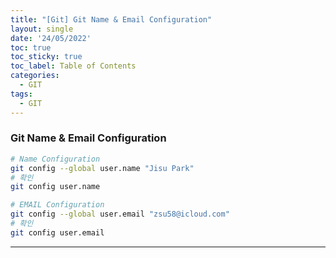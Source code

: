 ```yaml
---
title: "[Git] Git Name & Email Configuration"
layout: single
date: '24/05/2022'
toc: true
toc_sticky: true
toc_label: Table of Contents
categories:
  - GIT
tags:
  - GIT
---
```


### Git Name & Email Configuration

```bash
# Name Configuration
git config --global user.name "Jisu Park"
# 확인
git config user.name

# EMAIL Configuration
git config --global user.email "zsu58@icloud.com"
# 확인
git config user.email
```

---